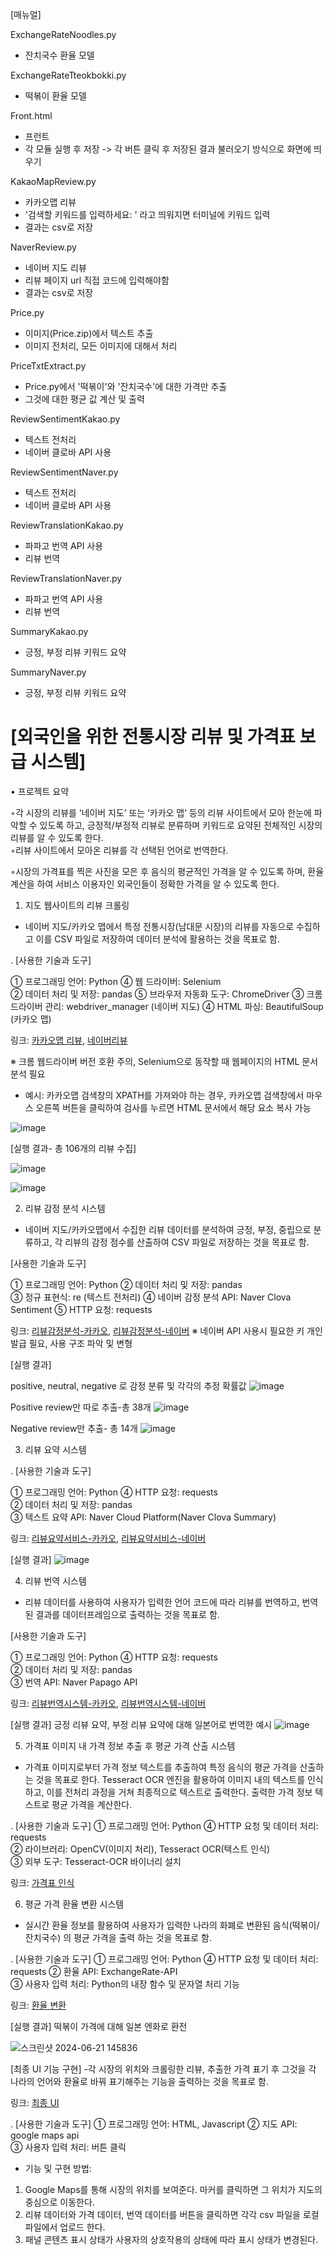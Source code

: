 [매뉴얼]

ExchangeRateNoodles.py
- 잔치국수 환율 모델

ExchangeRateTteokbokki.py
- 떡볶이 환율 모델

Front.html
- 프런트
- 각 모듈 실행 후 저장 -> 각 버튼 클릭 후 저장된 결과 불러오기 방식으로 화면에 띄우기

KakaoMapReview.py
- 카카오맵 리뷰
- '검색할 키워드를 입력하세요: ' 라고 띄워지면 터미널에 키워드 입력
- 결과는 csv로 저장

NaverReview.py
- 네이버 지도 리뷰
- 리뷰 페이지 url 직접 코드에 입력해야함
- 결과는 csv로 저장

Price.py
- 이미지(Price.zip)에서 텍스트 추출
- 이미지 전처리, 모든 이미지에 대해서 처리

PriceTxtExtract.py
- Price.py에서 '떡볶이'와 '잔치국수'에 대한 가격만 추출
- 그것에 대한 평균 값 계산 및 출력

ReviewSentimentKakao.py
- 텍스트 전처리
- 네이버 클로바 API 사용

ReviewSentimentNaver.py
- 텍스트 전처리
- 네이버 클로바 API 사용

ReviewTranslationKakao.py
- 파파고 번역 API 사용
- 리뷰 번역

ReviewTranslationNaver.py
- 파파고 번역 API 사용
- 리뷰 번역

SummaryKakao.py
- 긍정, 부정 리뷰 키워드 요약

SummaryNaver.py
- 긍정, 부정 리뷰 키워드 요약

# [외국인을 위한 전통시장 리뷰 및 가격표 보급 시스템]

• 프로젝트 요약

◦각 시장의 리뷰를 ‘네이버 지도’ 또는 ‘카카오 맵’ 등의 리뷰 사이트에서 모아 한눈에 파악할 수 있도록 하고, 긍정적/부정적 리뷰로 분류하며 키워드로 요약된 전체적인 시장의 리뷰를 알 수 있도록 한다.   
◦리뷰 사이트에서 모아온 리뷰를 각 선택된 언어로 번역한다.

◦시장의 가격표를 찍은 사진을 모은 후 음식의 평균적인 가격을 알 수 있도록 하며, 환율 계산을 하여 서비스 이용자인 외국인들이 정확한 가격을 알 수 있도록 한다.

1. 지도 웹사이트의 리뷰 크롤링
- 네이버 지도/카카오 맵에서 특정 전통시장(남대문 시장)의 리뷰를 자동으로 수집하고 이를 CSV 파일로  저장하여 데이터 분석에 활용하는 것을 목표로 함.

. [사용한 기술과 도구]

① 프로그래밍 언어: Python               ④ 웹 드라이버: Selenium       
② 데이터 처리 및 저장: pandas           ⑤ 브라우저 자동화 도구: ChromeDriver
③ 크롬 드라이버 관리: webdriver_manager (네이버 지도)
④ HTML 파싱: BeautifulSoup (카카오 맵)

링크: [카카오맵 리뷰](https://github.com/HL349/OSSTermProject/blob/main/KakaoMapReview.py), [네이버리뷰](https://github.com/HL349/OSSTermProject/blob/main/NaverReview.py)

※	크롬 웹드라이버 버전 호환 주의, Selenium으로 동작할 때 웹페이지의 HTML 문서 분석 필요
-	예시: 카카오맵 검색창의 XPATH를 가져와야 하는 경우, 카카오맵 검색창에서 마우스 오른쪽 버튼을 클릭하여 검사를 누르면 HTML 문서에서 해당 요소 복사 가능

![image](https://github.com/HL349/OSSTermProject/assets/163121438/0c46786a-762b-4434-bebb-27766cb07056)

[실행 결과- 총 106개의 리뷰 수집]

![image](https://github.com/HL349/OSSTermProject/assets/163121438/744b52e1-461d-4520-a768-8122609becad)

![image](https://github.com/HL349/OSSTermProject/assets/163121438/e2b0e603-22ce-4225-b021-3e2daab64046)

2. 리뷰 감정 분석 시스템
- 네이버 지도/카카오맵에서 수집한 리뷰 데이터를 분석하여 긍정, 부정, 중립으로 분류하고, 각 리뷰의 감정 점수를 산출하여 CSV 파일로 저장하는 것을 목표로 함.

[사용한 기술과 도구]

① 프로그래밍 언어: Python  ② 데이터 처리 및 저장: pandas       
③ 정규 표현식: re (텍스트 전처리) ④ 네이버 감정 분석 API: Naver Clova Sentiment
⑤ HTTP 요청: requests

링크: [리뷰감정분석-카카오](https://github.com/HL349/OSSTermProject/blob/main/ReviewSentimentKakao.py),
[리뷰감정분석-네이버](https://github.com/HL349/OSSTermProject/blob/main/ReviewSentimentNaver.py)
※	네이버 API 사용시 필요한 키 개인 발급 필요, 사용 구조 파악 및 변형

[실행 결과]

positive, neutral, negative 로 감정 분류 및 각각의 추정 확률값
![image](https://github.com/HL349/OSSTermProject/assets/163121438/7f6ce898-d574-46a0-8225-3eb93685b73a)

Positive review만 따로 추출-총 38개
![image](https://github.com/HL349/OSSTermProject/assets/163121438/42aceffa-9388-4aad-ab61-83edea910d00)

Negative review만 추출- 총 14개
 ![image](https://github.com/HL349/OSSTermProject/assets/163121438/31320030-d858-4514-8a5a-6e87feb05266)

3. 리뷰 요약 시스템

. [사용한 기술과 도구]

① 프로그래밍 언어: Python                 ④ HTTP 요청: requests  
② 데이터 처리 및 저장: pandas              
③ 텍스트 요약 API: Naver Cloud Platform(Naver Clova Summary)

링크: [리뷰요약서비스-카카오](https://github.com/HL349/OSSTermProject/blob/main/SummaryKakao.py),
      [리뷰요약서비스-네이버](https://github.com/HL349/OSSTermProject/blob/main/SummaryNaver.py)

[실행 결과]
![image](https://github.com/HL349/OSSTermProject/assets/163121438/2a6cdb6a-739f-46d0-bac9-15057d50c152)

4. 리뷰 번역 시스템
- 리뷰 데이터를 사용하여 사용자가 입력한 언어 코드에 따라 리뷰를 번역하고, 번역된 결과를 데이터프레임으로 출력하는 것을 목표로 함.

[사용한 기술과 도구]

① 프로그래밍 언어: Python                 ④ HTTP 요청: requests  
② 데이터 처리 및 저장: pandas              
③ 번역 API: Naver Papago API

링크: [리뷰번역시스템-카카오](https://github.com/HL349/OSSTermProject/blob/main/ReviewTranslationKakao.py),
[리뷰번역시스템-네이버](https://github.com/HL349/OSSTermProject/blob/main/ReviewTranslationNaver.py)

[실행 결과]
긍정 리뷰 요약, 부정 리뷰 요약에 대해 일본어로 번역한 예시
![image](https://github.com/HL349/OSSTermProject/assets/163121438/943d7022-1baf-486c-a0fd-f6d58e94ba83)

5. 가격표 이미지 내 가격 정보 추출 후 평균 가격 산출 시스템
- 가격표 이미지로부터 가격 정보 텍스트를 추출하여 특정 음식의 평균 가격을 산출하는 것을 목표로 한다. Tesseract OCR 엔진을 활용하여 이미지 내의 텍스트를 인식하고, 이를 전처리 과정을 거쳐 최종적으로 텍스트로 출력한다. 출력한 가격 정보 텍스트로 평균 가격을 계산한다.

. [사용한 기술과 도구]
① 프로그래밍 언어: Python             ④ HTTP 요청 및 데이터 처리: requests        
② 라이브러리: OpenCV(이미지 처리), Tesseract OCR(텍스트 인식)        
③ 외부 도구: Tesseract-OCR 바이너리 설치   

링크: [가격표 인식](https://github.com/HL349/OSSTermProject/blob/main/Price.py)

6. 평균 가격 환율 변환 시스템
- 실시간 환율 정보를 활용하여 사용자가 입력한 나라의 화폐로 변환된 음식(떡볶이/잔치국수)    의 평균 가격을 출력 하는 것을 목표로 함.

. [사용한 기술과 도구]
① 프로그래밍 언어: Python                 ④ HTTP 요청 및 데이터 처리: requests
② 환율 API: ExchangeRate-API              
③ 사용자 입력 처리: Python의 내장 함수 및 문자열 처리 기능

링크: [환율 변환](https://github.com/HL349/OSSTermProject/blob/main/PriceTxtExtract.py)

[실행 결과]
떡볶이 가격에 대해 일본 엔화로 환전


![스크린샷 2024-06-21 145836](https://github.com/HL349/OSSTermProject/assets/131737162/984bc416-f2c9-4eb1-a1ba-59efc845a5cc)



[최종 UI 기능 구현] 
-각 시장의 위치와 크롤링한 리뷰, 추출한 가격 표기 후 그것을 각 나라의 언어와 환율로 바꿔   표기해주는 기능을 출력하는 것을 목표로 함.

링크: [최종 UI](https://github.com/HL349/OSSTermProject/blob/main/Front.html)

. [사용한 기술과 도구]
① 프로그래밍 언어: HTML, Javascript
② 지도 API: google maps api              
③ 사용자 입력 처리: 버튼 클릭

- 기능 및 구현 방법:
1. Google Maps를 통해 시장의 위치를 보여준다. 마커를 클릭하면 그 위치가 지도의 중심으로 이동한다. 
2. 리뷰 데이터와 가격 데이터, 번역 데이터를 버튼을 클릭하면 각각 csv 파일을 로컬파일에서 업로드 한다.
3. 패널 콘텐츠 표시 상태가 사용자의 상호작용의 상태에 따라 표시 상태가 변경된다.







